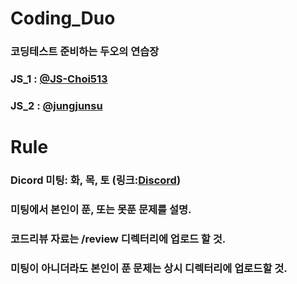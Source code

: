 # Coding_Duo
### 코딩테스트 준비하는 두오의 연습장
### JS_1 : [@JS-Choi513](https://www.github.com/js-choi513)
### JS_2 : [@jungjunsu](https://www.github.com/jungjunsu)
# Rule
### Dicord 미팅: 화, 목, 토 (링크:[Discord](https://discord.gg/NdmbtAf3))
### 미팅에서 본인이 푼, 또는 못푼 문제를 설명. 
### 코드리뷰 자료는 /review 디렉터리에 업로드 할 것. 
### 미팅이 아니더라도 본인이 푼 문제는 상시 디렉터리에 업로드할 것. 
